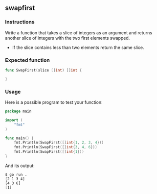 ## swapfirst

### Instructions

Write a function that takes a slice of integers as an argument and returns another slice of integers with the two first elements swapped.

- If the slice contains less than two elements return the same slice.

### Expected function

```go
func SwapFirst(slice []int) []int {

}
```

### Usage

Here is a possible program to test your function:

```go
package main

import (
	"fmt"
)

func main() {
	fmt.Println(SwapFirst([]int{1, 2, 3, 4}))
	fmt.Println(SwapFirst([]int{3, 4, 6}))
	fmt.Println(SwapFirst([]int{1}))
}
```

And its output:

```console
$ go run .
[2 1 3 4]
[4 3 6]
[1]
```

